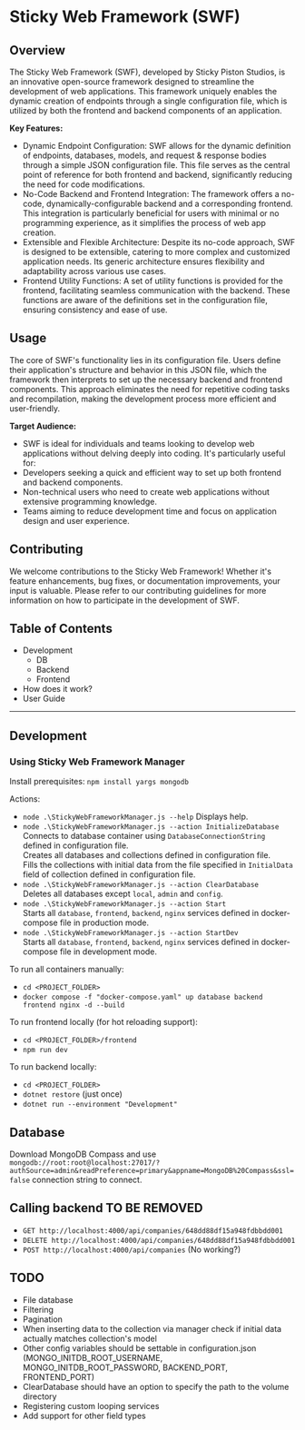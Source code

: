 # Sticky Web Framework (SWF)

## Overview

The Sticky Web Framework (SWF), developed by Sticky Piston Studios, is an innovative open-source framework designed to streamline the development of web applications. This framework uniquely enables the dynamic creation of endpoints through a single configuration file, which is utilized by both the frontend and backend components of an application.

**Key Features:**

- Dynamic Endpoint Configuration: SWF allows for the dynamic definition of endpoints, databases, models, and request & response bodies through a simple JSON configuration file. This file serves as the central point of reference for both frontend and backend, significantly reducing the need for code modifications.
- No-Code Backend and Frontend Integration: The framework offers a no-code, dynamically-configurable backend and a corresponding frontend. This integration is particularly beneficial for users with minimal or no programming experience, as it simplifies the process of web app creation.
- Extensible and Flexible Architecture: Despite its no-code approach, SWF is designed to be extensible, catering to more complex and customized application needs. Its generic architecture ensures flexibility and adaptability across various use cases.
- Frontend Utility Functions: A set of utility functions is provided for the frontend, facilitating seamless communication with the backend. These functions are aware of the definitions set in the configuration file, ensuring consistency and ease of use.

## Usage

The core of SWF's functionality lies in its configuration file. Users define their application's structure and behavior in this JSON file, which the framework then interprets to set up the necessary backend and frontend components. This approach eliminates the need for repetitive coding tasks and recompilation, making the development process more efficient and user-friendly.

**Target Audience:**

- SWF is ideal for individuals and teams looking to develop web applications without delving deeply into coding. It's particularly useful for:
- Developers seeking a quick and efficient way to set up both frontend and backend components.
- Non-technical users who need to create web applications without extensive programming knowledge.
- Teams aiming to reduce development time and focus on application design and user experience.

## Contributing

We welcome contributions to the Sticky Web Framework! Whether it's feature enhancements, bug fixes, or documentation improvements, your input is valuable. Please refer to our contributing guidelines for more information on how to participate in the development of SWF.

## Table of Contents

- Development
  - DB
  - Backend
  - Frontend
- How does it work?
- User Guide

---

## Development

### Using Sticky Web Framework Manager

Install prerequisites: `npm install yargs mongodb`

Actions:

- `node .\StickyWebFrameworkManager.js --help`
  Displays help.
- `node .\StickyWebFrameworkManager.js --action InitializeDatabase`  
  Connects to database container using `DatabaseConnectionString` defined in configuration file.  
  Creates all databases and collections defined in configuration file.  
  Fills the collections with initial data from the file specified in `InitialData` field of collection defined in configuration file.
- `node .\StickyWebFrameworkManager.js --action ClearDatabase`  
  Deletes all databases except `local`, `admin` and `config`.
- `node .\StickyWebFrameworkManager.js --action Start`  
  Starts all `database`, `frontend`, `backend`, `nginx` services defined in docker-compose file in production mode.
- `node .\StickyWebFrameworkManager.js --action StartDev`  
  Starts all `database`, `frontend`, `backend`, `nginx` services defined in docker-compose file in development mode.

To run all containers manually:

- `cd <PROJECT_FOLDER>`
- `docker compose -f "docker-compose.yaml" up database backend frontend nginx -d --build`

To run frontend locally (for hot reloading support):

- `cd <PROJECT_FOLDER>/frontend`
- `npm run dev`

To run backend locally:

- `cd <PROJECT_FOLDER>`
- `dotnet restore` (just once)
- `dotnet run --environment "Development"`

## Database

Download MongoDB Compass and use `mongodb://root:root@localhost:27017/?authSource=admin&readPreference=primary&appname=MongoDB%20Compass&ssl=false` connection string to connect.

## Calling backend TO BE REMOVED

- `GET http://localhost:4000/api/companies/648dd88df15a948fdbbdd001`
- `DELETE http://localhost:4000/api/companies/648dd88df15a948fdbbdd001`
- `POST http://localhost:4000/api/companies` (No working?)

## TODO

- File database
- Filtering
- Pagination
- When inserting data to the collection via manager check if initial data actually matches collection's model
- Other config variables should be settable in configuration.json (MONGO_INITDB_ROOT_USERNAME, MONGO_INITDB_ROOT_PASSWORD, BACKEND_PORT, FRONTEND_PORT)
- ClearDatabase should have an option to specify the path to the volume directory
- Registering custom looping services
- Add support for other field types
